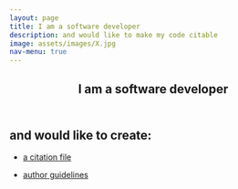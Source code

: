 ```yaml
---
layout: page
title: I am a software developer
description: and would like to make my code citable
image: assets/images/X.jpg
nav-menu: true
---
```

<!-- Main -->
<div id="main" class="alt">

<!-- One -->
<section id="one">
	<div class="inner">
		<header class="major">
			<h1>I am a software developer</h1>
		</header>

<!-- Content -->
<h2 id="content">and would like to create:</h2>
<div class="row">
	<div class="6u 12u$(small)">
		<ul class="actions">
			<li><a href="https://cfa-library.github.io/citing-software/citation-file-formats/" class="button big">a citation file</a></li>
		</ul>
	</div>
	<div class="6u$ 12u$(small)">
		<ul class="actions">
			<li><a href="https://cfa-library.github.io/citing-software/author-guidelines/" class="button big">author guidelines</a></li>
		</ul>
	</div>

</div>

</div>
